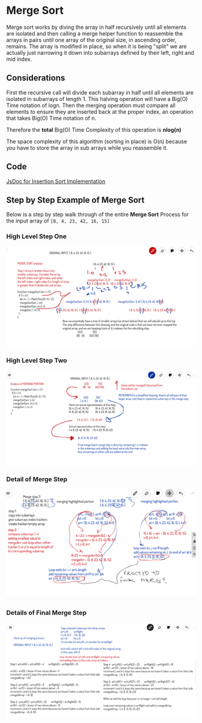 # Merge Sort

Merge sort works by diving the array in half recursively until all elements are isolated and then calling a merge helper function to reassemble the arrays in pairs until one array of the original size, in ascending order, remains. The array is modified in place, so when it is being "split" we are actually just narrowing it down into subarrays defined by their left, right and mid index.

## Considerations

First the recursive call will divide each subarray in half until all elements are isolated in subarrays of length 1. This halving operation will have a Big(O) Time notation of logn. Then the merging operation must compare all elements to ensure they are inserted back at the proper index, an operation that takes Big(O) Time notation of n.

Therefore the **total** Big(O) Time Complexity of this operation is **nlog(n)**

The space complexity of this algorithm (sorting in place) is O(n) because you have to store the array in sub arrays while you reassemble it.

## Code

[JsDoc for Insertion Sort Implementation](https://annethor.github.io/data-structures-and-algorithms/out/mergeSort.js.html)

## Step by Step Example of Merge Sort

Below is a step by step walk through of the entire **Merge Sort** Process for the input array of `[8, 4, 23, 42, 16, 15]`

### High Level Step One

![Halving of the array](./merge-1.png)

### High Level Step Two

![Merging of the array](./merge-2.png)

### Detail of Merge Step

![Details of Merge 1](./merge-4.png)

### Details of Final Merge Step

![Details of Final Merge](./merge-3.png)
